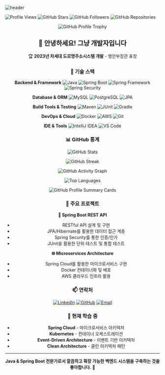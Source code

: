 <!-- 헤더 -->
![header](https://capsule-render.vercel.app/api?type=slice&color=gradient&height=200&section=header&text=Java%20Developer&fontSize=50&rotate=14&fontAlignY=25&fontAlign=75&descAlignY=43&descAlign=80&animation=scale&desc=Spring%20Boot%20Backend%20Developer)

![Profile Views](https://komarev.com/ghpvc/?username=mnisdh&color=brightgreen&style=flat-square)
![GitHub Stars](https://img.shields.io/github/stars/mnisdh?style=social)
![GitHub Followers](https://img.shields.io/github/followers/mnisdh?style=social)
![GitHub Repositories](https://img.shields.io/github/repos/mnisdh?style=social)

<div align=center>

![GitHub Profile Trophy](https://github-profile-trophy.vercel.app/?username=mnisdh&theme=radical&no-frame=true&no-bg=true&margin-w=4)

## 👋 안녕하세요! 그냥 개발자입니다

🏆 **2023년 차세대 도로명주소시스템 개발** - 행안부장관 표창

### 🚀 기술 스택

**Backend & Framework**
![Java](https://img.shields.io/badge/Java-007396?style=for-the-badge&logo=Java&logoColor=white)
![Spring Boot](https://img.shields.io/badge/Spring_Boot-6DB33F?style=for-the-badge&logo=spring-boot&logoColor=white)
![Spring Framework](https://img.shields.io/badge/Spring-6DB33F?style=for-the-badge&logo=spring&logoColor=white)
![Spring Security](https://img.shields.io/badge/Spring_Security-6DB33F?style=for-the-badge&logo=spring-security&logoColor=white)

**Database & ORM**
![MySQL](https://img.shields.io/badge/MySQL-4479A1?style=for-the-badge&logo=mysql&logoColor=white)
![PostgreSQL](https://img.shields.io/badge/PostgreSQL-316192?style=for-the-badge&logo=postgresql&logoColor=white)
![JPA](https://img.shields.io/badge/JPA-FF6F61?style=for-the-badge&logo=hibernate&logoColor=white)

**Build Tools & Testing**
![Maven](https://img.shields.io/badge/Maven-C71A36?style=for-the-badge&logo=apache-maven&logoColor=white)
![JUnit](https://img.shields.io/badge/JUnit-25A162?style=for-the-badge&logo=junit5&logoColor=white)
![Gradle](https://img.shields.io/badge/Gradle-02303A?style=for-the-badge&logo=gradle&logoColor=white)

**DevOps & Cloud**
![Docker](https://img.shields.io/badge/Docker-2496ED?style=for-the-badge&logo=docker&logoColor=white)
![AWS](https://img.shields.io/badge/AWS-232F3E?style=for-the-badge&logo=amazon-aws&logoColor=white)
![Git](https://img.shields.io/badge/Git-F05032?style=for-the-badge&logo=git&logoColor=white)

**IDE & Tools**
![IntelliJ IDEA](https://img.shields.io/badge/IntelliJ_IDEA-000000?style=for-the-badge&logo=intellij-idea&logoColor=white)
![VS Code](https://img.shields.io/badge/VS_Code-007ACC?style=for-the-badge&logo=visual-studio-code&logoColor=white)

### 📊 GitHub 통계

![GitHub Stats](https://github-readme-stats.vercel.app/api?username=mnisdh&show_icons=true&theme=tokyonight&hide_border=true)

![GitHub Streak](https://github-readme-streak-stats.herokuapp.com/?user=mnisdh&theme=radical&hide_border=true&background=0D1117&stroke=58A6FF&ring=58A6FF&fire=58A6FF&currStreakNum=FFFFFF&currStreakLabel=58A6FF&sideNums=FFFFFF&sideLabels=58A6FF&dates=FFFFFF)

![GitHub Activity Graph](https://github-readme-activity-graph.vercel.app/graph?username=mnisdh&theme=radical&hide_border=true&bg_color=0D1117&color=58A6FF&line=58A6FF&point=FFFFFF&area=true&area_color=58A6FF)

![Top Languages](https://github-readme-stats.vercel.app/api/top-langs/?username=mnisdh&layout=compact&theme=tokyonight&hide_border=true)

![GitHub Profile Summary Cards](https://github-profile-summary-cards.vercel.app/api/cards/profile-details?username=mnisdh&theme=tokyonight)

### 💼 주요 프로젝트

**🔧 Spring Boot REST API**

- RESTful API 설계 및 구현
- JPA/Hibernate를 활용한 데이터 접근 계층
- Spring Security를 통한 인증/인가
- JUnit을 활용한 단위 테스트 및 통합 테스트

**🌐 Microservices Architecture**

- Spring Cloud를 활용한 마이크로서비스 구현
- Docker 컨테이너화 및 배포
- AWS 클라우드 인프라 활용

### 📫 연락처

[![LinkedIn](https://img.shields.io/badge/LinkedIn-0077B5?style=for-the-badge&logo=linkedin&logoColor=white)](https://linkedin.com/in/dae-ho-shin-9a860262)
[![GitHub](https://img.shields.io/badge/GitHub-100000?style=for-the-badge&logo=github&logoColor=white)](https://github.com/mnisdh)
[![Email](https://img.shields.io/badge/Email-D14836?style=for-the-badge&logo=gmail&logoColor=white)](mailto:mnisdh2@gmail.com)

### 🎯 현재 학습 중

- **Spring Cloud** - 마이크로서비스 아키텍처
- **Kubernetes** - 컨테이너 오케스트레이션
- **Event-Driven Architecture** - 이벤트 기반 아키텍처
- **Clean Architecture** - 클린 아키텍처 패턴

---

<div align=center>
  
**Java & Spring Boot 전문가로서 깔끔하고 확장 가능한 백엔드 시스템을 구축하는 것을 좋아합니다.** 🚀

</div>

</div>
